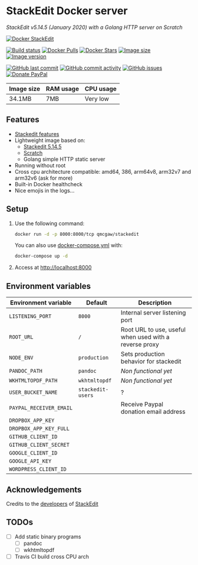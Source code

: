 # StackEdit Docker server

*StackEdit v5.14.5 (January 2020) with a Golang HTTP server on Scratch*

[![Docker StackEdit](https://github.com/qdm12/stackedit-docker/raw/master/title.png)](https://hub.docker.com/r/qmcgaw/stackedit/)

[![Build status](https://github.com/qdm12/stackedit-docker/workflows/Buildx%20latest/badge.svg)](https://github.com/qdm12/stackedit-docker/actions?query=workflow%3A%22Buildx+latest%22)
[![Docker Pulls](https://img.shields.io/docker/pulls/qmcgaw/stackedit.svg)](https://hub.docker.com/r/qmcgaw/stackedit)
[![Docker Stars](https://img.shields.io/docker/stars/qmcgaw/stackedit.svg)](https://hub.docker.com/r/qmcgaw/stackedit)
[![Image size](https://images.microbadger.com/badges/image/qmcgaw/stackedit.svg)](https://microbadger.com/images/qmcgaw/stackedit)
[![Image version](https://images.microbadger.com/badges/version/qmcgaw/stackedit.svg)](https://microbadger.com/images/qmcgaw/stackedit)

[![GitHub last commit](https://img.shields.io/github/last-commit/qdm12/stackedit-docker.svg)](https://github.com/qdm12/stackedit-docker/commits)
[![GitHub commit activity](https://img.shields.io/github/commit-activity/y/qdm12/stackedit-docker.svg)](https://github.com/qdm12/stackedit-docker/commits)
[![GitHub issues](https://img.shields.io/github/issues/qdm12/stackedit-docker.svg)](https://github.com/qdm12/stackedit-docker/issues)
[![Donate PayPal](https://img.shields.io/badge/Donate-PayPal-green.svg)](https://paypal.me/qmcgaw)

| Image size | RAM usage | CPU usage |
| --- | --- | --- |
| 34.1MB | 7MB | Very low |

## Features

- [Stackedit features](https://github.com/benweet/stackedit/blob/master/README.md#stackedit-can)
- Lightweight image based on:
  - [Stackedit 5.14.5](https://github.com/benweet/stackedit)
  - [Scratch](https://hub.docker.com/_/scratch)
  - Golang simple HTTP static server
- Running without root
- Cross cpu architecture compatible: amd64, 386, arm64v8, arm32v7 and arm32v6 (ask for more)
- Built-in Docker healthcheck
- Nice emojis in the logs...

## Setup

1. Use the following command:

    ```sh
    docker run -d -p 8000:8000/tcp qmcgaw/stackedit
    ```

    You can also use [docker-compose.yml](https://github.com/qdm12/stackedit-docker/blob/master/docker-compose.yml) with:

    ```sh
    docker-compose up -d
    ```

1. Access at [http://localhost:8000](http://localhost:8000)

## Environment variables

| Environment variable | Default | Description |
| --- | --- | --- |
| `LISTENING_PORT` | `8000` | Internal server listening port |
| `ROOT_URL` | `/` | Root URL to use, useful when used with a reverse proxy |
| `NODE_ENV` | `production` | Sets production behavior for stackedit  |
| `PANDOC_PATH` | `pandoc` | *Non functional yet* |
| `WKHTMLTOPDF_PATH` | `wkhtmltopdf` | *Non functional yet* |
| `USER_BUCKET_NAME` | `stackedit-users` | ? |
| `PAYPAL_RECEIVER_EMAIL` |  | Receive Paypal donation email address |
| `DROPBOX_APP_KEY` | | |
| `DROPBOX_APP_KEY_FULL` | | |
| `GITHUB_CLIENT_ID` | | |
| `GITHUB_CLIENT_SECRET` | | |
| `GOOGLE_CLIENT_ID` | | |
| `GOOGLE_API_KEY` | | |
| `WORDPRESS_CLIENT_ID` | | |

## Acknowledgements

Credits to the [developers](https://github.com/benweet/stackedit/graphs/contributors) of [StackEdit](https://stackedit.io/)

## TODOs

- [ ] Add static binary programs
    - [ ] pandoc
    - [ ] wkhtmltopdf
- [ ] Travis CI build cross CPU arch
